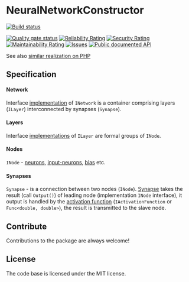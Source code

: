 # NeuralNetworkConstructor

[![Build status](https://ci.appveyor.com/api/projects/status/dsyj7gu551sg2jey?svg=true)](https://ci.appveyor.com/project/A1essandro/neuralnetworkconstructor)

[![Quality gate status](https://sonarcloud.io/api/badges/measure?key=neural-network-constructor&metric=alert_status)](https://sonarqube.com/dashboard/index/neural-network-constructor)
[![Reliability Rating](https://sonarcloud.io/api/badges/measure?key=neural-network-constructor&metric=reliability_rating)](https://sonarqube.com/dashboard/index/neural-network-constructor)
[![Security Rating](https://sonarcloud.io/api/badges/measure?key=neural-network-constructor&metric=security_rating)](https://sonarqube.com/dashboard/index/neural-network-constructor)
[![Maintainability Rating](https://sonarcloud.io/api/badges/measure?key=neural-network-constructor&metric=sqale_rating)](https://sonarqube.com/dashboard/index/neural-network-constructor)
[![Issues](https://sonarcloud.io/api/badges/measure?key=neural-network-constructor&metric=violations)](https://sonarqube.com/dashboard/index/neural-network-constructor)
[![Public documented API](https://sonarcloud.io/api/badges/measure?key=neural-network-constructor&metric=public_documented_api_density)](https://sonarqube.com/dashboard/index/neural-network-constructor)

See also [similar realization on PHP](https://github.com/A1essandro/neural-network)

## Specification

#### Network

Interface [implementation](https://github.com/A1essandro/NeuralNetworkConstructor/tree/master/NeuralNetworkConstructor/Network) of `INetwork` is a container comprising layers (`ILayer`) interconnected by synapses (`Synapse`).

#### Layers

Interface [implementations](https://github.com/A1essandro/NeuralNetworkConstructor/tree/master/NeuralNetworkConstructor/Network/Layer) of `ILayer` are formal groups of `INode`.

#### Nodes

`INode` - [neurons](https://github.com/A1essandro/NeuralNetworkConstructor/blob/master/NeuralNetworkConstructor/Network/Node/Neuron.cs), [input-neurons](https://github.com/A1essandro/NeuralNetworkConstructor/blob/master/NeuralNetworkConstructor/Network/Node/InputNode.cs), [bias](https://github.com/A1essandro/NeuralNetworkConstructor/blob/master/NeuralNetworkConstructor/Network/Node/Bias.cs) etc.

#### Synapses

`Synapse` - is a connection between two nodes (`INode`). [Synapse](https://github.com/A1essandro/NeuralNetworkConstructor/tree/master/NeuralNetworkConstructor/Network/Node/Synapse) takes the result (call `Output()`) of leading node 
(implementation `INode` interface), it output is handled by the [activation function](https://github.com/A1essandro/NeuralNetworkConstructor/tree/master/NeuralNetworkConstructor/Network/Node/ActivationFunction) (`IActivationFunction` or `Func<double, double>`), 
the result is transmitted to the slave node.

## Contribute

Contributions to the package are always welcome!

## License

The code base is licensed under the MIT license.